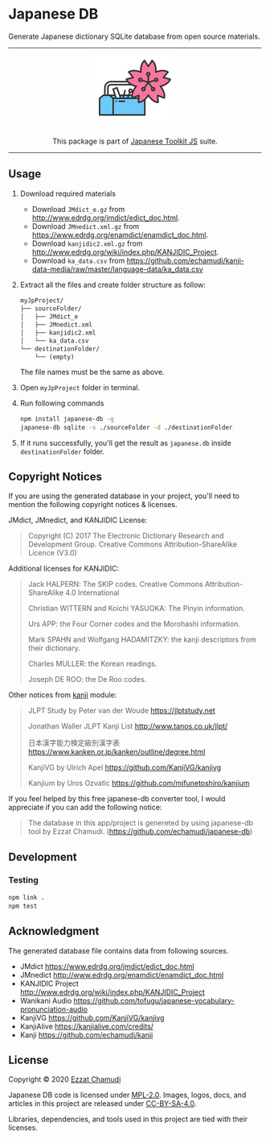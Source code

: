 # Japanese DB

Generate Japanese dictionary SQLite database from open source materials.

---

<p align="center">
  <a href="https://github.com/echamudi/japanese-toolkit/"><img src="https://raw.githubusercontent.com/echamudi/japanese-toolkit/master/images/japanese-toolkit.svg" alt="Japanese Toolkit Logo" width="160" height="128"></a>
  <br><br>
  <p  align="center">
This package is part of <a href="https://github.com/echamudi/japanese-toolkit/">Japanese Toolkit JS</a> suite.</p>
</p>

---

## Usage

1. Download required materials
    - Download `JMdict_e.gz` from http://www.edrdg.org/jmdict/edict_doc.html.
    - Download `JMnedict.xml.gz` from https://www.edrdg.org/enamdict/enamdict_doc.html.
    - Download `kanjidic2.xml.gz` from http://www.edrdg.org/wiki/index.php/KANJIDIC_Project.
    - Download `ka_data.csv` from https://github.com/echamudi/kanji-data-media/raw/master/language-data/ka_data.csv

1. Extract all the files and create folder structure as follow:
    ```
    myJpProject/
    ├── sourceFolder/
    │   ├── JMdict_e
    │   ├── JMnedict.xml
    │   ├── kanjidic2.xml
    │   └── ka_data.csv
    └── destinationFolder/
        └── (empty)
    ```

    The file names must be the same as above.

1. Open `myJpProject` folder in terminal.

1. Run following commands

    ```sh
    npm install japanese-db -g
    japanese-db sqlite -s ./sourceFolder -d ./destinationFolder
    ```

1. If it runs successfully, you'll get the result as `japanese.db` inside `destinationFolder` folder.

## Copyright Notices

If you are using the generated database in your project, you'll need to mention the following copyright notices & licenses.

JMdict, JMnedict, and KANJIDIC License:

> Copyright (C) 2017 The Electronic Dictionary Research and Development Group. Creative Commons Attribution-ShareAlike Licence (V3.0)

Additional licenses for KANJIDIC:

> Jack HALPERN: The SKIP codes. Creative Commons Attribution-ShareAlike 4.0 International
> 
> Christian WITTERN and Koichi YASUOKA: The Pinyin information.
> 
> Urs APP: the Four Corner codes and the Morohashi information.
> 
> Mark SPAHN and Wolfgang HADAMITZKY: the kanji descriptors from their dictionary.
> 
> Charles MULLER: the Korean readings.
> 
> Joseph DE ROO: the De Roo codes.

Other notices from [kanji](https://github.com/echamudi/kanji) module:

> JLPT Study by Peter van der Woude https://jlptstudy.net
>
> Jonathan Waller JLPT Kanji List http://www.tanos.co.uk/jlpt/
>
> 日本漢字能力検定級別漢字表 https://www.kanken.or.jp/kanken/outline/degree.html
>
> KanjiVG by Ulrich Apel https://github.com/KanjiVG/kanjivg
>
> Kanjium by Uros Ozvatic https://github.com/mifunetoshiro/kanjium

If you feel helped by this free japanese-db converter tool, I would appreciate if you can add the following notice:

> The database in this app/project is genereted by using japanese-db tool by Ezzat Chamudi. (https://github.com/echamudi/japanese-db)

## Development

### Testing
```sh
npm link .
npm test
```

## Acknowledgment

The generated database file contains data from following sources.

- JMdict https://www.edrdg.org/jmdict/edict_doc.html
- JMnedict http://www.edrdg.org/enamdict/enamdict_doc.html
- KANJIDIC Project http://www.edrdg.org/wiki/index.php/KANJIDIC_Project
- Wanikani Audio https://github.com/tofugu/japanese-vocabulary-pronunciation-audio
- KanjiVG https://github.com/KanjiVG/kanjivg
- KanjiAlive https://kanjialive.com/credits/
- Kanji https://github.com/echamudi/kanji

## License

Copyright © 2020 [Ezzat Chamudi](https://github.com/echamudi)

Japanese DB code is licensed under [MPL-2.0](https://www.mozilla.org/en-US/MPL/2.0/). Images, logos, docs, and articles in this project are released under [CC-BY-SA-4.0](https://creativecommons.org/licenses/by-sa/4.0/legalcode).

Libraries, dependencies, and tools used in this project are tied with their licenses.
